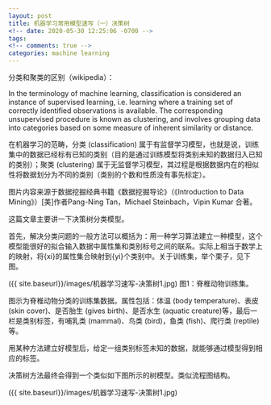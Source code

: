 ```yaml
---
layout: post
title: 机器学习常用模型速写（一）决策树
<!-- date: 2020-05-30 12:25:06 -0700 -->
tags: 
<!-- comments: true -->
categories: machine learning
---
```


分类和聚类的区别（wikipedia）：

In the terminology of machine learning, classification is considered an instance of supervised learning, i.e. learning where a training set of correctly identified observations is available. The corresponding unsupervised procedure is known as clustering, and involves grouping data into categories based on some measure of inherent similarity or distance.

在机器学习的范畴，分类 (classification) 属于有监督学习模型，也就是说，训练集中的数据已经标有已知的类别（目的是通过训练模型将类别未知的数据归入已知的类别）；聚类 (clustering) 属于无监督学习模型，其过程是根据数据内在的相似性将数据划分为不同的类别（类别的个数和性质没有事先标定）。

图片内容来源于数据挖掘经典书籍《数据挖掘导论》（《Introduction to Data Mining》）[美]作者Pang-Ning Tan，Michael Steinbach，Vipin Kumar 合著。

这篇文章主要讲一下决策树分类模型。

首先，解决分类问题的一般方法可以概括为：用一种学习算法建立一种模型，这个模型能很好的拟合输入数据中属性集和类别标号之间的联系。实际上相当于数学上的映射，将{xi}的属性集合映射到{yi}个类别中。关于训练集，举个栗子，见下图。

({{ site.baseurl}}/images/机器学习速写-决策树1.jpg)
图1：脊椎动物训练集。

图示为脊椎动物分类的训练集数据。属性包括：体温 (body temperature)、表皮 (skin cover)、是否胎生 (gives birth)、是否水生 (aquatic creature)等，最后一栏是类别标签，有哺乳类 (mammal)、鸟类 (bird)，鱼类 (fish)、爬行类 (reptile)等。

用某种方法建立好模型后，给定一组类别标签未知的数据，就能够通过模型得到相应的标签。

决策树方法最终会得到一个类似如下图所示的树模型。类似流程图结构。

({{ site.baseurl}}/images/机器学习速写-决策树1.jpg)